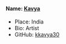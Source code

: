 #### Name: [Kavya](https://github.com/kkavya30/)
- Place: India
- Bio: Artist
- GitHub: [kkavya30](https://github.com/kkavya30abaykan/)
